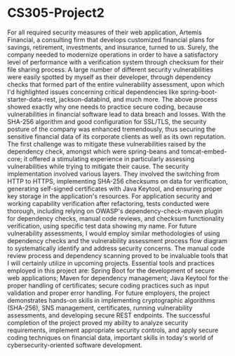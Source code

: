 # CS305-Project2

  For all required security measures of their web application, Artemis Financial, a consulting firm that develops customized financial plans for savings, retirement, investments, and insurance, turned to us. Surely, the company needed to modernize operations in order to have a satisfactory level of performance with a verification system through checksum for their file sharing process. A large number of different security vulnerabilities were easily spotted by myself as their developer, through dependency checks that formed part of the entire vulnerability assessment, upon which I'd highlighted issues concerning critical dependencies like spring-boot-starter-data-rest, jackson-databind, and much more. The above process showed exactly why one needs to practice secure coding, because vulnerabilities in financial software lead to data breach and losses. With the SHA-256 algorithm and good configuration for SSL/TLS, the security posture of the company was enhanced tremendously, thus securing the sensitive financial data of its corporate clients as well as its own reputation. The first challenge was to mitigate these vulnerabilities raised by the dependency check, amongst which were spring-beans and tomcat-embed-core; it offered a stimulating experience in particularly assessing vulnerabilities while trying to mitigate their cause.
  The security implementation involved various layers. They involved the switching from HTTP to HTTPS, implementing SHA-256 checksums on data for verification, generating self-signed certificates with Java Keytool, and ensuring proper key storage in the application's resources. For application security and working capability verification after refactoring, tests conducted were thorough, including relying on OWASP's dependency-check-maven plugin for dependency checks, manual code reviews, and checksum functionality verification, using specific test data showing my name. For future vulnerability assessments, I would employ similar methodologies of using dependency checks and the vulnerability assessment process flow diagram to systematically identify and address security concerns. The manual code review process and dependency scanning proved to be invaluable tools that I will certainly utilize in upcoming projects. Essential tools and practices employed in this project are: Spring Boot for the development of secure web applications; Maven for dependency management; Java Keytool for the proper handling of certificates; secure coding practices such as input validation and proper error handling. For future employers, the project demonstrates hands-on skills in implementing cryptographic algorithms (SHA-256), SNS management, certificates, running vulnerability assessments, and developing secure REST endpoints. The successful completion of the project proved my ability to analyze security requirements, implement appropriate security controls, and apply secure coding techniques on financial data, important skills in today's world of cybersecurity-oriented software development.
